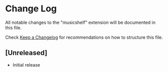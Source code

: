 # Change Log

All notable changes to the "musicshelf" extension will be documented in this file.

Check [Keep a Changelog](http://keepachangelog.com/) for recommendations on how to structure this file.

## [Unreleased]

- Initial release